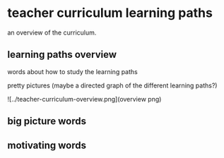 # teacher curriculum learning paths

an overview of the curriculum.

## learning paths overview

words about how to study the learning paths

pretty pictures (maybe a directed graph of the different learning paths?)

![../teacher-curriculum-overview.png](overview png)

## big picture words

## motivating words
